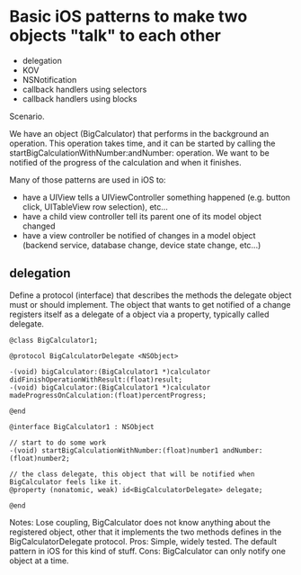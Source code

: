 # Basic iOS patterns to make two objects "talk" to each other

* delegation
* KOV
* NSNotification
* callback handlers using selectors
* callback handlers using blocks

Scenario.

We have an object (BigCalculator) that performs in the background an operation. This operation takes time,
and it can be started by calling the startBigCalculationWithNumber:andNumber: operation.
We want to be notified of the progress of the calculation and when it finishes.

Many of those patterns are used in iOS to:
* have a UIView tells a UIViewController something happened (e.g. button click, UITableView row selection), etc...
* have a child view controller tell its parent one of its model object changed
* have a view controller be notified of changes in a model object (backend service, database change, device state change, etc...)


## delegation

Define a protocol (interface) that describes the methods the delegate object must or should implement.
The object that wants to get notified of a change registers itself as a delegate of a object via a property, 
typically called delegate.

```objC
@class BigCalculator1;

@protocol BigCalculatorDelegate <NSObject>

-(void) bigCalculator:(BigCalculator1 *)calculator didFinishOperationWithResult:(float)result;
-(void) bigCalculator:(BigCalculator1 *)calculator madeProgressOnCalculation:(float)percentProgress;

@end

@interface BigCalculator1 : NSObject

// start to do some work
-(void) startBigCalculationWithNumber:(float)number1 andNumber:(float)number2;

// the class delegate, this object that will be notified when BigCalculator feels like it.
@property (nonatomic, weak) id<BigCalculatorDelegate> delegate;

@end
```




Notes:
Lose coupling, BigCalculator does not know anything about the registered object, other that it implements the two methods defines in the BigCalculatorDelegate protocol.
Pros:
Simple, widely tested. The default pattern in iOS for this kind of stuff.
Cons:
BigCalculator can only notify one object at a time.